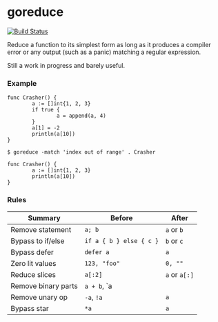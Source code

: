# goreduce

[![Build Status](https://travis-ci.org/mvdan/goreduce.svg?branch=master)](https://travis-ci.org/mvdan/goreduce)

Reduce a function to its simplest form as long as it produces a compiler
error or any output (such as a panic) matching a regular expression.

Still a work in progress and barely useful.

### Example

```
func Crasher() {
        a := []int{1, 2, 3}
        if true {
                a = append(a, 4)
        }
        a[1] = -2
        println(a[10])
}
```

	$ goreduce -match 'index out of range' . Crasher

```
func Crasher() {
        a := []int{1, 2, 3}
        println(a[10])
}
```

### Rules

| Summary             | Before                  | After         |
| ------------------- | ----------------------- | ------------- |
| Remove statement    | `a; b`                  | `a` or `b`    |
| Bypass to if/else   | `if a { b } else { c }` | `b` or `c`    |
| Bypass defer        | `defer a`               | `a`           |
| Zero lit values     | `123, "foo"`            | `0, ""`       |
| Reduce slices       | `a[:2]`                 | `a` or `a[:]` |
| Remove binary parts | `a + b`, `a || b`       | `a` or `b`    |
| Remove unary op     | `-a`, `!a`              | `a`           |
| Bypass star         | `*a`                    | `a`           |
